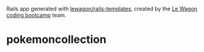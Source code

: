 Rails app generated with [lewagon/rails-templates](https://github.com/lewagon/rails-templates), created by the [Le Wagon coding bootcamp](https://www.lewagon.com) team.
# pokemoncollection
